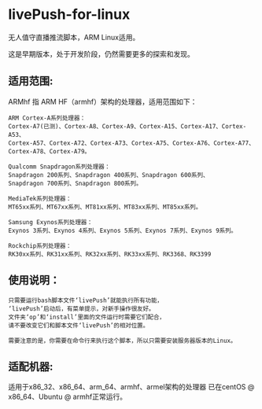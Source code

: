 # livePush-for-linux
无人值守直播推流脚本，ARM Linux适用。

这是早期版本，处于开发阶段，仍然需要更多的探索和发现。








## 适用范围:
ARMhf 指 ARM HF（armhf）架构的处理器，适用范围如下：

```
ARM Cortex-A系列处理器：
Cortex-A7(已测)、Cortex-A8、Cortex-A9、Cortex-A15、Cortex-A17、Cortex-A53、
Cortex-A57、Cortex-A72、Cortex-A73、Cortex-A75、Cortex-A76、Cortex-A77、
Cortex-A78、Cortex-A79。

Qualcomm Snapdragon系列处理器：
Snapdragon 200系列、Snapdragon 400系列、Snapdragon 600系列、
Snapdragon 700系列、Snapdragon 800系列。

MediaTek系列处理器：
MT65xx系列、MT67xx系列、MT81xx系列、MT83xx系列、MT85xx系列。

Samsung Exynos系列处理器：
Exynos 3系列、Exynos 4系列、Exynos 5系列、Exynos 7系列、Exynos 9系列。

Rockchip系列处理器：
RK30xx系列、RK31xx系列、RK32xx系列、RK33xx系列、RK3368、RK3399
```

## 使用说明：

```
只需要运行bash脚本文件‘livePush’就能执行所有功能，
‘livePush’启动后，有菜单提示，对新手操作很友好。
文件夹‘op’和‘install’里面的文件运行时需要它们配合，
请不要改变它们和脚本文件‘livePush’的相对位置。

需要注意的是，你需要在命令行来执行这个脚本，所以只需要安装服务器版本的Linux。
```

## 适配机器:
适用于x86_32、x86_64、arm_64、armhf、armel架构的处理器
已在centOS @ x86_64、Ubuntu @ armhf正常运行。



